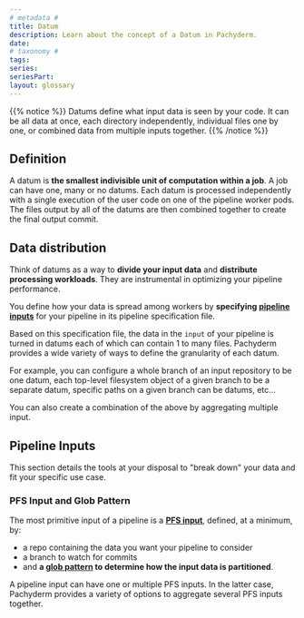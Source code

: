 ```yaml
---
# metadata # 
title: Datum
description: Learn about the concept of a Datum in Pachyderm. 
date: 
# taxonomy #
tags: 
series:
seriesPart:
layout: glossary
--- 
```


{{% notice %}}
Datums define what input data is seen by your code. It can be
all data at once, each directory independently, individual
files one by one, or combined data from multiple inputs together.
{{% /notice %}}

## Definition
A datum is **the smallest indivisible unit of computation within a job**.
A job can have one, many or no datums. Each datum is processed
independently with a single execution of the user code on one of
the pipeline worker pods.
The files output by all of the datums are then combined together to
create the final output commit.

## Data distribution
Think of datums as a way to **divide your input data**  and **distribute processing workloads**. They are instrumental in optimizing your pipeline performance.

You define how your data is spread among workers by **specifying [pipeline inputs](#pipeline-inputs)** for your pipeline  in its pipeline specification file. 

Based on this specification file, the data in the `input`  of your pipeline is turned in datums 
each of which can contain 1 to many files. Pachyderm provides a wide variety of ways to define the granularity of each datum. 

For example, you can configure a whole branch of an input repository to be one datum, each top-level filesystem object of a given branch to be a separate datum, specific paths on a given branch can be datums, etc... 

You can also create a combination of the above by aggregating multiple input.

## Pipeline Inputs
This section details the tools at your disposal to "break down" your data and fit your specific use case.

### PFS Input and Glob Pattern

The most primitive input of a pipeline is a [**PFS input**](../../../reference/pipeline-spec/#pfs-input), defined, at a minimum, by:

- a repo containing the data you want your pipeline to consider
- a branch to watch for commits
- and **a [glob pattern](glob-pattern.md) to determine how the input data is partitioned**.

A pipeline input can have one or multiple PFS inputs.
In the latter case, Pachyderm provides a variety of options to aggregate several PFS inputs together.

